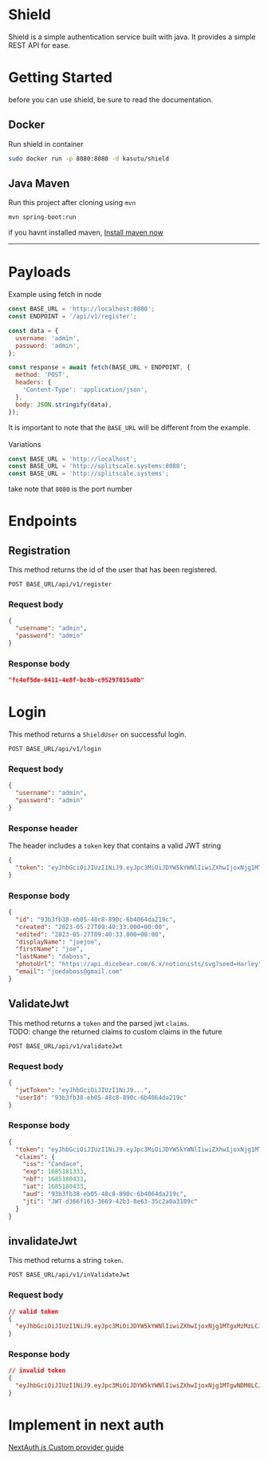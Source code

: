 # Shield

Shield is a simple authentication service built with java. It provides a simple REST API for ease.

# Getting Started

before you can use shield, be sure to read the documentation.

## Docker
Run shield in container
```sh
sudo docker run -p 8080:8080 -d kasutu/shield
```

## Java Maven
Run this project after cloning using `mvn`
```sh
mvn spring-boot:run
```
if you havnt installed maven, [Install maven now](https://maven.apache.org/install.html)

---
# Payloads
Example using fetch in node

```javascript
const BASE_URL = 'http://localhost:8080';
const ENDPOINT = '/api/v1/register';

const data = {
  username: 'admin',
  password: 'admin',
};

const response = await fetch(BASE_URL + ENDPOINT, {
  method: 'POST',
  headers: {
    'Content-Type': 'application/json',
  },
  body: JSON.stringify(data),
});
```

It is important to note that the `BASE_URL` will be different from the example.</br>\
Variations

```javascript
const BASE_URL = 'http://localhost';
const BASE_URL = 'http://splitscale.systems:8080';
const BASE_URL = 'http://splitscale.systems';
```

take note that `8080` is the port number

# Endpoints

## Registration

This method returns the id of the user that has been registered.

```
POST BASE_URL/api/v1/register
```

### Request body

```json
{
  "username": "admin",
  "password": "admin"
}
```

### Response body

```json
"fc4ef5de-6411-4e8f-bc8b-c95297015a0b"
```

# Login

This method returns a `ShieldUser` on successful login.

```
POST BASE_URL/api/v1/login
```

### Request body

```json
{
  "username": "admin",
  "password": "admin"
}
```

### Response header

The header includes a `token` key that contains a valid JWT string

```json
{
  "token": "eyJhbGciOiJIUzI1NiJ9.eyJpc3MiOiJDYW5kYWNlIiwiZXhwIjoxNjg1MTgxMzMzLCJuYmYiOjE2ODUxODA0MzMsImlhdCI6MTY4NTE4MDQzMywiYXVkIjoiOTNiM2ZiMzgtZWIwNS00OGM4LTg5MGMtNmI0MDY0ZGEyMTljIiwianRpIjoiSldULWQzNjZmMTYzLTM2NjktNDJiMy04ZTYzLTM1YzJhMGEzMTA5YyJ9.tHqLC1oUf_EEtKP2zA6RXLL_WKFG_wRtILSTu6aMFe4"
}
```

### Response body

```json
{
  "id": "93b3fb38-eb05-48c8-890c-6b4064da219c",
  "created": "2023-05-27T09:40:33.000+00:00",
  "edited": "2023-05-27T09:40:33.000+00:00",
  "displayName": "joejoe",
  "firstName": "joe",
  "lastName": "daboss",
  "photoUrl": "https://api.dicebear.com/6.x/notionists/svg?seed=Harley",
  "email": "joedaboss@gmail.com"
}
```

## ValidateJwt

This method returns a `token` and the parsed jwt `claims`.</br>
TODO: change the returned claims to custom claims in the future

```
POST BASE_URL/api/v1/validateJwt
```

### Request body

```json
{
  "jwtToken": "eyJhbGciOiJIUzI1NiJ9...",
  "userId": "93b3fb38-eb05-48c8-890c-6b4064da219c"
}
```

### Response body

```json
{
  "token": "eyJhbGciOiJIUzI1NiJ9.eyJpc3MiOiJDYW5kYWNlIiwiZXhwIjoxNjg1MTgxMzMzLCJuYmYiOjE2ODUxODA0MzMsImlhdCI6MTY4NTE4MDQzMywiYXVkIjoiOTNiM2ZiMzgtZWIwNS00OGM4LTg5MGMtNmI0MDY0ZGEyMTljIiwianRpIjoiSldULWQzNjZmMTYzLTM2NjktNDJiMy04ZTYzLTM1YzJhMGEzMTA5YyJ9.tHqLC1oUf_EEtKP2zA6RXLL_WKFG_wRtILSTu6aMFe4",
  "claims": {
    "iss": "Candace",
    "exp": 1685181333,
    "nbf": 1685180433,
    "iat": 1685180433,
    "aud": "93b3fb38-eb05-48c8-890c-6b4064da219c",
    "jti": "JWT-d366f163-3669-42b3-8e63-35c2a0a3109c"
  }
}
```

## invalidateJwt

This method returns a string `token`.</br>

```
POST BASE_URL/api/v1/inValidateJwt
```

### Request body

```json
// valid token
{
  "eyJhbGciOiJIUzI1NiJ9.eyJpc3MiOiJDYW5kYWNlIiwiZXhwIjoxNjg1MTgxMzMzLCJuYmYiOjE2ODUxODA0MzMsImlhdCI6MTY4NTE4MDQzMywiYXVkIjoiOTNiM2ZiMzgtZWIwNS00OGM4LTg5MGMtNmI0MDY0ZGEyMTljIiwianRpIjoiSldULWQzNjZmMTYzLTM2NjktNDJiMy04ZTYzLTM1YzJhMGEzMTA5YyJ9.tHqLC1oUf_EEtKP2zA6RXLL_WKFG_wRtILSTu6aMFe4"
}
```

### Response body

```json
// invalid token
{
  "eyJhbGciOiJIUzI1NiJ9.eyJpc3MiOiJDYW5kYWNlIiwiZXhwIjoxNjg1MTgwNDM0LCJuYmYiOjE2ODUxODA0MzQsImlhdCI6MTY4NTE4MDQzNCwiYXVkIjoiOTNiM2ZiMzgtZWIwNS00OGM4LTg5MGMtNmI0MDY0ZGEyMTljIiwianRpIjoiSldULWQzNjZmMTYzLTM2NjktNDJiMy04ZTYzLTM1YzJhMGEzMTA5YyJ9.OVCMcXquRxVME92gcn_a1jl6GlLTHD1EQMHjY9RxQ5I"
}
```

# Implement in next auth
[NextAuth.js Custom provider guide](https://next-auth.js.org/configuration/providers/credentials)</br>
